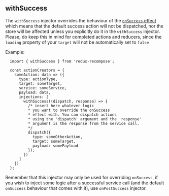 ## withSuccess

The `withSuccess` injector overrides the behaviour of the [`onSuccess` effect](../../effects/onSuccess/docs.md) which means that the default success action will not be dispatched, nor the store will be affected unless you explicitly do it in the `withSuccess` injector.
Please, do keep this in mind for completed actions and reducers, since the `loading` property of your `target` will not be automatically set to `false`

Example:

```
  import { withSuccess } from 'redux-recompose';

  const actionCreators = {
    someAction: data => ({
      type: actionType,
      target: someTarget,
      service: someService,
      payload: data,
      injections: [
        withSuccess((dispatch, response) => {
          /* insert here whatever logic
          * you want to override the onSuccess
          * effect with. You can dispatch actions
          * using the 'dispatch' argument and the 'response'
          * argument is the response from the service call.
          */
          dispatch({
            type: someOtherAction,
            target: someTarget,
            payload: somePayload
          });
        })
      ]
    })
  };
```

Remember that this injector may only be used for overriding `onSuccess`, if you wish to inject some logic after a successful service call (and the default `onSuccess` behaviour that comes with it), use `onPostSuccess` injector.
